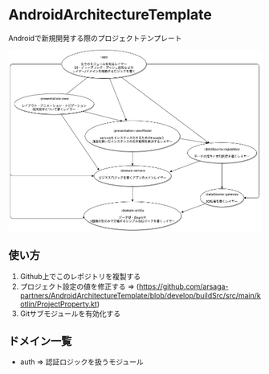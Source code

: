 # AndroidArchitectureTemplate
Androidで新規開発する際のプロジェクトテンプレート

![Diagram](document/ArchitectureDiagram.png)

## 使い方
1. Github上でこのレポジトリを複製する
2. プロジェクト設定の値を修正する => (https://github.com/arsaga-partners/AndroidArchitectureTemplate/blob/develop/buildSrc/src/main/kotlin/ProjectProperty.kt)
3. Gitサブモジュールを有効化する

## ドメイン一覧
- auth => 認証ロジックを扱うモジュール
